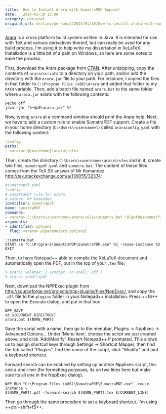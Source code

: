 ```yaml
---
title:  How to Install Arara with SumatraPDF Support
date:   2014-01-30 13:00
category: personal
original_url: writing/personal/2014/01/30/how-to-install-arara-with-sumatrapdf-support/index.html
---
```


[Arara](https://github.com/cereda/arara) is a cross platform build system
written in Java. It is intended for use with TeX and various derivatives
thereof, but can really be used for any build process. I'm using it to help
write my dissertation in XeLaTeX. Installation is a little bit of a pain on
Windows, so here are some notes to ease the process.
<!--more-->

First, download the Arara package from [CTAN](http://www.ctan.org/pkg/arara).
After unizipping, copy the contents of `arara/scripts` to a directory on your
path, and/or add the directory with the `arara.jar` file to your path. For
instance, I copied the files in that folder to `C:\Program Files (x86)\Arara`
and added that folder to my `PATH` variable. Then, add a batch file named
`arara.bat` to the same folder where `arara.jar` exists with the following
contents:

```batch
@echo off
java -jar "%~dp0\arara.jar" %*
```

Now, typing `arara` at a command window should print the Arara help. Next, we
have to add a custom rule to enable SumatraPDF support. Create a file in your
home directory (`C:\Users\<username>\`) called `araraconfig.yaml` with the
following content:

```yaml
!config
paths:
- <arara> @{userhome}\arara\rules
```

Then, create the directory `C:\Users\<username>\arara\rules` and in it, create
two files, `sumatrapdf.yaml` and `sumatra.bat`. The content of these files comes
from the TeX.SX answer of Mr Komandez
<http://tex.stackexchange.com/a/139055/32374>:

```yaml
#sumatrapdf.yaml
!config
# SumatraPDF rule for arara
# Author: Mr Komandez
identifier: sumatrapdf
name: SumatraPDF
commands:
- <arara> C:\Users\<username>\arara\rules\sumatra.bat "@{getBasename(file)}.pdf" "@{options}"
arguments:
- identifier: options
  flag: <arara> @{parameters.options}
```

```batch
::sumatra.bat
START /b "C:\Progra~2\SumatraPDF\SumatraPDF.exe" %1 -reuse-instance %2
EXIT
```

Then, to have Notepad++ able to compile the XeLaTeX document and automatically
open the PDF, put in the top of your `.tex` file:

```tex
% arara: xelatex: { synctex: on shell: off }
% arara: sumatrapdf
```

Next, download the NPPExec plugin from
<http://sourceforge.net/projects/npp-plugins/files/NppExec/>, and copy the
`.dll` file to the `plugins` folder in your Notepad++ installation. Press ++f6++
to open the Execute dialog, and put in that box

    NPP_SAVE
    cd $(CURRENT_DIRECTORY)
    arara.bat $(NAME_PART)

Save the script with a name, then go to the menubar, Plugins -> NppExec ->
Advanced Options... Under 'Menu item', choose the script we just created above,
and click 'Add/Modify'. Restart Notepad++ if prompted. This allows us to assign
shortcut keys through Settings -> Shortcut Mapper, then find the tab called
"Plugins", find the name of the script, click "Modify" and add a keyboard
shortcut.

Forward search can be enabled by setting up another NppExec script, this one a
one-liner (for formatting purposes, its on two lines here but make sure its all
one in the NppExec dialog).

    NPP_RUN "C:\Program Files (x86)\SumatraPDF\SumatraPDF.exe" -reuse-instance \
    $(NAME_PART).pdf -forward-search $(NAME_PART).tex $(CURRENT_LINE)

Then go through the same procedure to set a keyboard shortcut. I'm using
++ctrl+shift+f5++.
